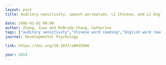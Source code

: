 ```yaml
---
layout: post
title: Auditory sensitivity, speech perception, L1 Chinese, and L2 English reading abilities in Hong Kong Chinese children

date: 1996-01-01 00:00
author: Zhang, Juan and McBride-Chang, Catherine
tags: ["auditory sensitivity","Chinese word reading","English word reading","speech perception"]
journal: Developmental Psychology

link: https://doi.org/10.1037/a0035086

year: 2014
---
```



